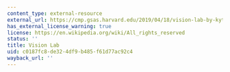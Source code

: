 ```yaml
---
content_type: external-resource
external_url: https://cmp.gsas.harvard.edu/2019/04/18/vision-lab-by-kythe-heller/
has_external_license_warning: true
license: https://en.wikipedia.org/wiki/All_rights_reserved
status: ''
title: Vision Lab
uid: c0187fc8-de32-4df9-b485-f61d77ac92c4
wayback_url: ''
---
```


